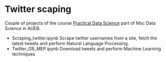 # Twitter scaping

Couple of projects of the course [Practical Data Science](https://www.dept.aueb.gr/sites/default/files/cs/MScDS_Practical%20Data%20Science-v2-3.pdf) part of Msc Data Science in AUEB.
- Scraping_twitter.ipynb
Scrape twitter usernames from a site, fetch the latest tweets and perform Natural Language Processing.
- Twitter_GR_MEP.ipynb
Download tweets and perform Machine Learning techniques
